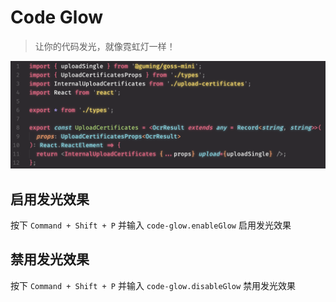# Code Glow

> 让你的代码发光，就像霓虹灯一样！

![Code Glow](./banner.png)

## 启用发光效果

按下 `Command + Shift + P` 并输入 `code-glow.enableGlow` 启用发光效果

## 禁用发光效果

按下 `Command + Shift + P` 并输入 `code-glow.disableGlow` 禁用发光效果
